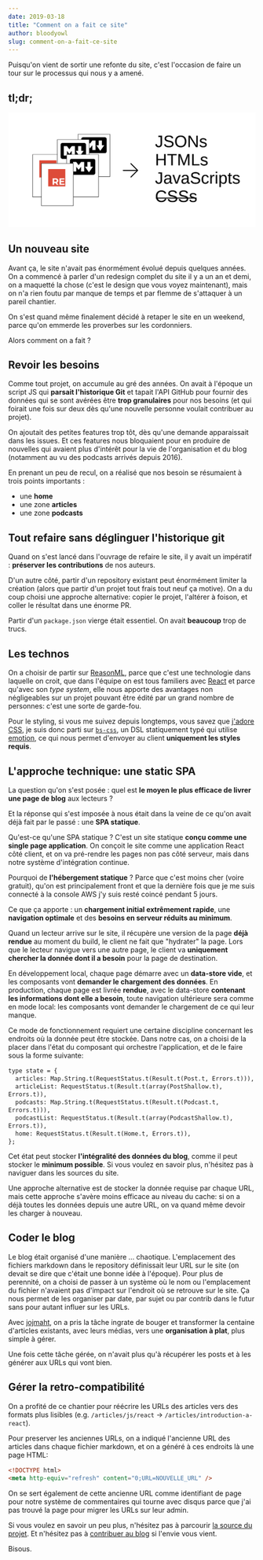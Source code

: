 ```yaml
---
date: 2019-03-18
title: "Comment on a fait ce site"
author: bloodyowl
slug: comment-on-a-fait-ce-site
---
```


Puisqu'on vient de sortir une refonte du site, c'est l'occasion de faire un tour sur le processus qui nous y a amené.

## tl;dr;

![On prend des markdown et des fichiers Reason et on génère des HTML, des JS, des JSON mais pas de CSS](/public/images/articles/2019-03-18-comment-on-a-fait-ce-site/serious-graph.svg)

## Un nouveau site

Avant ça, le site n'avait pas énormément évolué depuis quelques années. On a commencé à parler d'un redesign complet du site il y a un an et demi, on a maquetté la chose (c'est le design que vous voyez maintenant), mais on n'a rien foutu par manque de temps et par flemme de s'attaquer à un pareil chantier.

On s'est quand même finalement décidé à retaper le site en un weekend, parce qu'on emmerde les proverbes sur les cordonniers.

Alors comment on a fait ?

## Revoir les besoins

Comme tout projet, on accumule au gré des années. On avait à l'époque un script JS qui **parsait l'historique Git** et tapait l'API GitHub pour fournir des données qui se sont avérées être **trop granulaires** pour nos besoins (et qui foirait une fois sur deux dès qu'une nouvelle personne voulait contribuer au projet).

On ajoutait des petites features trop tôt, dès qu'une demande apparaissait dans les issues. Et ces features nous bloquaient pour en produire de nouvelles qui avaient plus d'intérêt pour la vie de l'organisation et du blog (notamment au vu des podcasts arrivés depuis 2016).

En prenant un peu de recul, on a réalisé que nos besoin se résumaient à trois points importants :

- une **home**
- une zone **articles**
- une zone **podcasts**

## Tout refaire sans déglinguer l'historique git

Quand on s'est lancé dans l'ouvrage de refaire le site, il y avait un impératif : **préserver les contributions** de nos auteurs.

D'un autre côté, partir d'un repository existant peut énormément limiter la création (alors que partir d'un projet tout frais tout neuf ça motive). On a du coup choisi une approche alternative: copier le projet, l'altérer à foison, et coller le résultat dans une énorme PR.

Partir d'un `package.json` vierge était essentiel. On avait **beaucoup** trop de trucs.

## Les technos

On a choisir de partir sur [ReasonML](/articles/introduction-a-reasonml), parce que c'est une technologie dans laquelle on croit, que dans l'équipe on est tous familiers avec [React](/articles/reason-react-pour-une-ui-qu-elle-est-bien-typee) et parce qu'avec son _type system_, elle nous apporte des avantages non négligeables sur un projet pouvant être édité par un grand nombre de personnes: c'est une sorte de garde-fou.

Pour le styling, si vous me suivez depuis longtemps, vous savez que [j'adore CSS](/articles/pourquoi-j-ai-arrete-d-utiliser-css), je suis donc parti sur [`bs-css`](https://github.com/SentiaAnalytics/bs-css/), un DSL statiquement typé qui utilise [emotion](https://emotion.sh), ce qui nous permet d'envoyer au client **uniquement les styles requis**.

## L'approche technique: une static SPA

La question qu'on s'est posée : quel est **le moyen le plus efficace de livrer une page de blog** aux lecteurs ?

Et la réponse qui s'est imposée à nous était dans la veine de ce qu'on avait déjà fait par le passé : une **SPA statique**.

Qu'est-ce qu'une SPA statique ? C'est un site statique **conçu comme une single page application**. On conçoit le site comme une application React côté client, et on va pré-rendre les pages non pas côté serveur, mais dans notre système d'intégration continue.

Pourquoi de **l'hébergement statique** ? Parce que c'est moins cher (voire gratuit), qu'on est principalement front et que la dernière fois que je me suis connecté à la console AWS j'y suis resté coincé pendant 5 jours.

Ce que ça apporte : un **chargement initial extrêmement rapide**, une **navigation optimale** et des **besoins en serveur réduits au minimum**.

Quand un lecteur arrive sur le site, il récupère une version de la page **déjà rendue** au moment du build, le client ne fait que "hydrater" la page. Lors que le lecteur navigue vers une autre page, le client va **uniquement chercher la donnée dont il a besoin** pour la page de destination.

En développement local, chaque page démarre avec un **data-store vide**, et les composants vont **demander le chargement des données**. En production, chaque page est livrée **rendue**, avec le data-store **contenant les informations dont elle a besoin**, toute navigation ultérieure sera comme en mode local: les composants vont demander le chargement de ce qui leur manque.

Ce mode de fonctionnement requiert une certaine discipline concernant les endroits où la donnée peut être stockée. Dans notre cas, on a choisi de la placer dans l'état du composant qui orchestre l'application, et de le faire sous la forme suivante:

```reason
type state = {
  articles: Map.String.t(RequestStatus.t(Result.t(Post.t, Errors.t))),
  articleList: RequestStatus.t(Result.t(array(PostShallow.t), Errors.t)),
  podcasts: Map.String.t(RequestStatus.t(Result.t(Podcast.t, Errors.t))),
  podcastList: RequestStatus.t(Result.t(array(PodcastShallow.t), Errors.t)),
  home: RequestStatus.t(Result.t(Home.t, Errors.t)),
};
```

Cet état peut stocker **l'intégralité des données du blog**, comme il peut stocker le **minimum possible**. Si vous voulez en savoir plus, n'hésitez pas à naviguer dans les sources du site.

Une approche alternative est de stocker la donnée requise par chaque URL, mais cette approche s'avère moins efficace au niveau du cache: si on a déjà toutes les données depuis une autre URL, on va quand même devoir les charger à nouveau.

## Coder le blog

Le blog était organisé d'une manière … chaotique. L'emplacement des fichiers markdown dans le repository définissait leur URL sur le site (on devait se dire que c'était une bonne idée à l'époque). Pour plus de perennité, on a choisi de passer à un système où le nom ou l'emplacement du fichier n'avaient pas d'impact sur l'endroit où se retrouve sur le site. Ça nous permet de les organiser par date, par sujet ou par contrib dans le futur sans pour autant influer sur les URLs.

Avec [jojmaht](https://twitter.com/jojmaht), on a pris la tâche ingrate de bouger et transformer la centaine d'articles existants, avec leurs médias, vers une **organisation à plat**, plus simple à gérer.

Une fois cette tâche gérée, on n'avait plus qu'à récupérer les posts et à les générer aux URLs qui vont bien.

## Gérer la retro-compatibilité

On a profité de ce chantier pour réécrire les URLs des articles vers des formats plus lisibles (e.g. `/articles/js/react` -> `/articles/introduction-a-react`).

Pour preserver les anciennes URLs, on a indiqué l'ancienne URL des articles dans chaque fichier markdown, et on a généré à ces endroits là une page HTML:

```html
<!DOCTYPE html>
<meta http-equiv="refresh" content="0;URL=NOUVELLE_URL" />
```

On se sert également de cette ancienne URL comme identifiant de page pour notre système de commentaires qui tourne avec disqus parce que j'ai pas trouvé la page pour migrer les URLs sur leur admin.

Si vous voulez en savoir un peu plus, n'hésitez pas à parcourir [la source du projet](https://github.com/putaindecode/putaindecode.io). Et n'hésitez pas à [contribuer au blog](https://github.com/putaindecode/putaindecode.io/blob/master/CONTRIBUTING.md) si l'envie vous vient.

Bisous.
